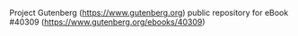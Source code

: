 Project Gutenberg (https://www.gutenberg.org) public repository for eBook #40309 (https://www.gutenberg.org/ebooks/40309)
